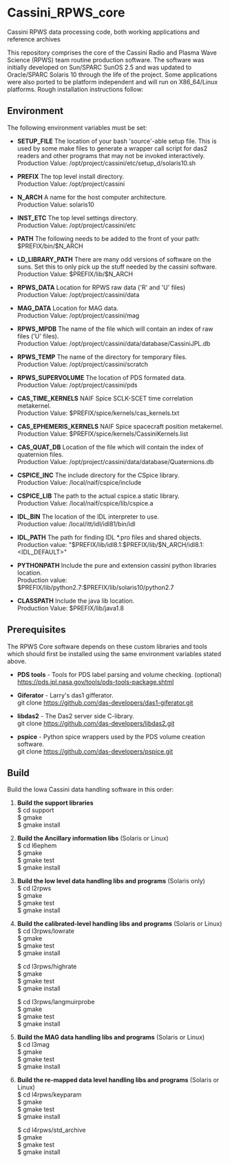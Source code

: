 # Cassini_RPWS_core
Cassini RPWS data processing code, both working applications and reference archives

This repository comprises the core of the Cassini Radio and Plasma Wave Science (RPWS) team routine production software.
The software was initially developed on Sun/SPARC SunOS 2.5 and was updated to Oracle/SPARC Solaris 10 through
the life of the project.
Some applications were also ported to be platform independent and will run on X86_64/Linux platforms.
Rough installation instructions follow:

## Environment

The following environment variables must be set:

- **SETUP_FILE**  The location of your bash 'source'-able setup file.  This is  used by some make files to generate a wrapper call script for das2 readers and other programs that may not be invoked interactively.  
    Production Value:  /opt/project/cassini/etc/setup_d/solaris10.sh
				
- **PREFIX**      The top level install directory.  
   Production Value:   /opt/project/cassini
				
- **N_ARCH**      A name for the host computer architecture.  
   Production Value:   solaris10
			  
- **INST_ETC**    The top level settings directory.  
   Production Value:   /opt/project/cassini/etc

- **PATH**  The following needs to be added to the front of your path:
     \$PREFIX/bin/\$N_ARCH

- **LD_LIBRARY_PATH**  There are many odd versions of software on the suns.  Set this to only pick up the stuff needed by the cassini software.  
   Production Value:  \$PREFIX/lib/\$N_ARCH

- **RPWS_DATA**   Location for RPWS raw data ('R' and 'U' files)  
   Production Value:   /opt/project/cassini/data

- **MAG_DATA**    Location for MAG data.  
    Production Value:   /opt/project/cassini/mag

- **RPWS_MPDB**   The name of the file which will contain an index of raw files ('U' files).  
   Production Value:   /opt/project/cassini/data/database/CassiniJPL.db

- **RPWS_TEMP**   The name of the directory for temporary files.  
   Production Value:   /opt/project/cassini/scratch
				
- **RPWS_SUPERVOLUME**  The location of PDS formated data.  
    Production Value:   /opt/project/cassini/pds
				
- **CAS_TIME_KERNELS**  NAIF Spice SCLK-SCET time correlation metakernel.  
     Production Value:  \$PREFIX/spice/kernels/cas_kernels.txt

- **CAS_EPHEMERIS_KERNELS**  NAIF Spice spacecraft position metakernel.  
     Production Value:  \$PREFIX/spice/kernels/CassiniKernels.list

- **CAS_QUAT_DB** Location of the file which will contain the index of quaternion files.  
   Production Value: /opt/project/cassini/data/database/Quaternions.db

- **CSPICE_INC**  The include directory for the CSpice library.  
   Production Value:  /local/naif/cspice/include

- **CSPICE_LIB**  The path to the actual cspice.a static library.  
    Production Value:  /local/naif/cspice/lib/cspice.a

- **IDL_BIN**     The location of the IDL interpreter to use.  
     Production value:   /local/itt/idl/idl81/bin/idl

- **IDL_PATH**    The path for finding IDL \*.pro files and shared objects.  
   Production value:  "\$PREFIX/lib/idl8.1:\$PREFIX/lib/\$N_ARCH/idl8.1:<IDL_DEFAULT>"

- **PYTHONPATH**  Include the pure and extension cassini python libraries location.  
    Production value: \$PREFIX/lib/python2.7:\$PREFIX/lib/solaris10/python2.7

- **CLASSPATH**   Include the java lib location.  
    Production Value:  $PREFIX/lib/java1.8


## Prerequisites

The RPWS Core software depends on these custom libraries and tools which should first be installed using the
same environment variables stated above.

  - **PDS tools** - Tools for PDS label parsing and volume checking.  (optional)  
    https://pds.jpl.nasa.gov/tools/pds-tools-package.shtml 
 
  - **Giferator** - Larry's das1 gifferator.  
    git clone https://github.com/das-developers/das1-giferator.git

  - **libdas2** - The Das2 server side C-library.  
	 git clone https://github.com/das-developers/libdas2.git

  - **pspice** - Python spice wrappers used by the PDS volume creation software.  
    git clone https://github.com/das-developers/pspice.git

## Build

Build the Iowa Cassini data handling software in this order:

1. **Build the support libraries**  
    $ cd support  
    $ gmake  
    $ gmake install  
2. **Build the Ancillary information libs** (Solaris or Linux)  
    $ cd l6ephem  
    $ gmake  
    $ gmake test  
    $ gmake install  
3. **Build the low level data handling libs and programs** (Solaris only)  
    $ cd l2rpws  
    $ gmake  
    $ gmake test  
    $ gmake install  
4. **Build the calibrated-level handling libs and programs**  (Solaris or Linux)  
    $ cd l3rpws/lowrate  
    $ gmake  
    $ gmake test  
    $ gmake install  

    $ cd l3rpws/highrate  
    $ gmake  
    $ gmake test  
    $ gmake install  

    $ cd l3rpws/langmuirprobe  
    $ gmake  
    $ gmake test  
    $ gmake install  
5. **Build the MAG data handling libs and programs**  (Solaris or Linux)  
    $ cd l3mag  
    $ gmake  
    $ gmake test  
    $ gmake install  
6. **Build the re-mapped data level handling libs and programs**  (Solaris or Linux)  
    $ cd l4rpws/keyparam  
    $ gmake  
    $ gmake test  
    $ gmake install  
    
    $ cd l4rpws/std_archive  
    $ gmake  
    $ gmake test  
    $ gmake install  
